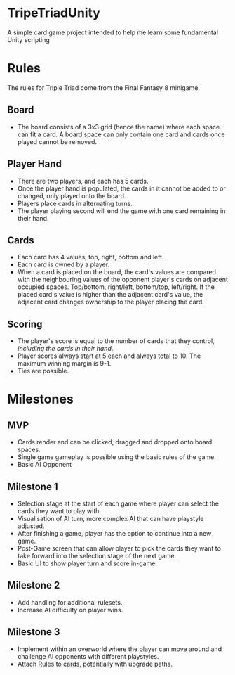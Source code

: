 # TripeTriadUnity
A simple card game project intended to help me learn some fundamental Unity scripting

# Rules
The rules for Triple Triad come from the Final Fantasy 8 minigame.
 ## Board
   - The board consists of a 3x3 grid (hence the name) where each space can fit a card. A board space can only contain one card and cards once played cannot be removed.
 ## Player Hand
   - There are two players, and each has 5 cards.
   - Once the player hand is populated, the cards in it cannot be added to or changed, only played onto the board.
   - Players place cards in alternating turns.
   - The player playing second will end the game with one card remaining in their hand.
 ## Cards
   - Each card has 4 values, top, right, bottom and left.
   - Each card is owned by a player.
   - When a card is placed on the board, the card's values are compared with the neighbouring values of the opponent player's cards on adjacent occupied spaces. Top/bottom, right/left, bottom/top, left/right. If the placed card's value is higher than the adjacent card's value, the adjacent card changes ownership to the player placing the card.
 ## Scoring
   - The player's score is equal to the number of cards that they control, *including the cards in their hand*.
   - Player scores always start at 5 each and always total to 10. The maximum winning margin is 9-1.
   - Ties are possible.


# Milestones
 ## MVP
  - Cards render and can be clicked, dragged and dropped onto board spaces.
  - Single game gameplay is possible using the basic rules of the game.
  - Basic AI Opponent
 ## Milestone 1
  - Selection stage at the start of each game where player can select the cards they want to play with.
  - Visualisation of AI turn, more complex AI that can have playstyle adjusted.
  - After finishing a game, player has the option to continue into a new game.
  - Post-Game screen that can allow player to pick the cards they want to take forward into the selection stage of the next game.
  - Basic UI to show player turn and score in-game.
 ## Milestone 2
  - Add handling for additional rulesets.
  - Increase AI difficulty on player wins.
 ## Milestone 3
  - Implement within an overworld where the player can move around and challenge AI opponents with different playstyles.
  - Attach Rules to cards, potentially with upgrade paths.
